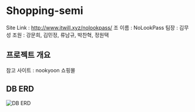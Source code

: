 # Shopping-semi
Site Link : http://www.itwill.xyz/nolookpass/
조 이름 : NoLookPass
팀장 : 김무성
조원 : 강문희, 김민정, 류남규, 박찬혁, 정원택

## 프로젝트 개요
참고 사이트 : nookyoon 쇼핑몰


## DB ERD
![DB ERD](https://user-images.githubusercontent.com/58097202/129297596-3eb31d99-d0dc-49e2-947a-7172e8d364dc.png)
